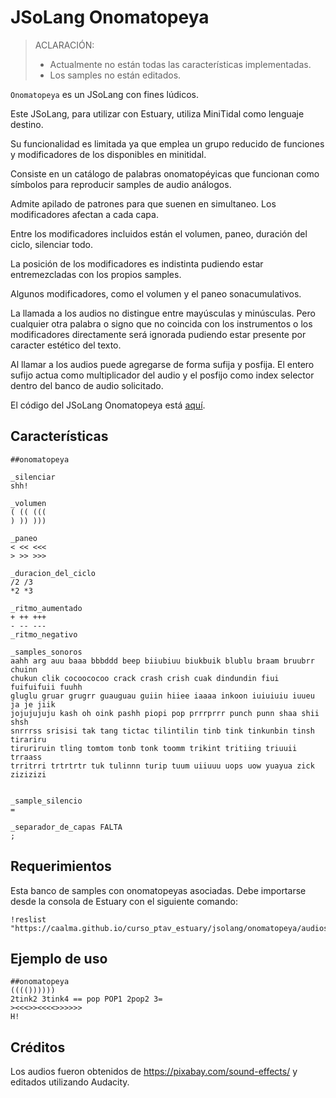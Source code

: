# JSoLang Onomatopeya

> ACLARACIÓN:
> + Actualmente no están todas las características implementadas.
> + Los samples no están editados.

`Onomatopeya` es un JSoLang con fines lúdicos.

Este JSoLang, para utilizar con Estuary, utiliza MiniTidal como lenguaje destino.

Su funcionalidad es limitada ya que emplea un grupo reducido de funciones y modificadores de los disponibles en minitidal.

Consiste en un catálogo de palabras onomatopéyicas que funcionan como símbolos para reproducir samples de audio análogos.

Admite apilado de patrones para que suenen en simultaneo. Los modificadores afectan a cada capa.

Entre los modificadores incluidos están el volumen, paneo, duración del ciclo, silenciar todo.

La posición de los modificadores es indistinta pudiendo estar entremezcladas con los propios samples.

Algunos modificadores, como el volumen y el paneo sonacumulativos.

La llamada a los audios no distingue entre mayúsculas y minúsculas.
Pero cualquier otra palabra o signo que no coincida con los instrumentos o los modificadores directamente será ignorada pudiendo estar presente por caracter estético del texto.

Al llamar a los audios puede agregarse de forma sufija y posfija. El entero sufijo actua como multiplicador del audio y el posfijo como index selector dentro del banco de audio solicitado.

El código del JSoLang Onomatopeya está [aquí](./onomatopeya.peg).


## Características

	##onomatopeya

	_silenciar
	shh!

	_volumen
	( (( (((
	) )) )))

	_paneo
	< << <<<
	> >> >>>

	_duracion_del_ciclo
	/2 /3
	*2 *3

	_ritmo_aumentado
	+ ++ +++
	- -- ---
	_ritmo_negativo

	_samples_sonoros
	aahh arg auu baaa bbbddd beep biiubiuu biukbuik blublu braam bruubrr chuinn
	chukun clik cocoococoo crack crash crish cuak dindundin fiui fuifuifuii fuuhh
	gluglu gruar grugrr guauguau guiin hiiee iaaaa inkoon iuiuiuiu iuueu ja je jiik
	jojujujuju kash oh oink pashh piopi pop prrrprrr punch punn shaa shii shsh
	snrrrss srisisi tak tang tictac tilintilin tinb tink tinkunbin tinsh tirariru
	tiruriruin tling tomtom tonb tonk toomm trikint tritiing triuuii trraass
	trritrri trtrtrtr tuk tulinnn turip tuum uiiuuu uops uow yuayua zick zizizizi


	_sample_silencio
	=

	_separador_de_capas FALTA
	;

## Requerimientos

Esta banco de samples con onomatopeyas asociadas. Debe importarse desde la consola de Estuary con el siguiente comando:

	!reslist "https://caalma.github.io/curso_ptav_estuary/jsolang/onomatopeya/audios/samples.json"


## Ejemplo de uso

	##onomatopeya
	(((())))))
	2tink2 3tink4 == pop POP1 2pop2 3=
	><<<>><<<<>>>>>>
	H!

## Créditos
Los audios fueron obtenidos de https://pixabay.com/sound-effects/ y editados utilizando Audacity.
